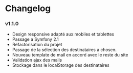 Changelog
=========

### v1.1.0

* Design responsive adapté aux mobiles et tablettes
* Passage a Symfony 2.1
* Refactorisation du projet
* Passage de la sélection des destinataires a chosen.
* Nouveau template de mail en accord avec le reste du site
* Validation ajax des mails
* Stockage dans le localStorage des destinataires